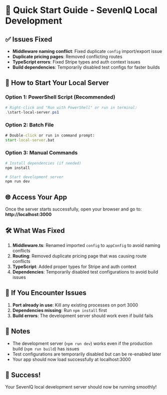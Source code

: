 # 🚀 Quick Start Guide - SevenIQ Local Development

## ✅ Issues Fixed
- **Middleware naming conflict**: Fixed duplicate `config` import/export issue
- **Duplicate pricing pages**: Removed conflicting routes
- **TypeScript errors**: Fixed Stripe types and auth context issues
- **Build dependencies**: Temporarily disabled test configs for faster builds

## 🎯 How to Start Your Local Server

### Option 1: PowerShell Script (Recommended)
```powershell
# Right-click and "Run with PowerShell" or run in terminal:
.\start-local-server.ps1
```

### Option 2: Batch File
```cmd
# Double-click or run in command prompt:
start-local-server.bat
```

### Option 3: Manual Commands
```bash
# Install dependencies (if needed)
npm install

# Start development server
npm run dev
```

## 🌐 Access Your App
Once the server starts successfully, open your browser and go to:
**http://localhost:3000**

## 🛠️ What Was Fixed
1. **Middleware.ts**: Renamed imported `config` to `appConfig` to avoid naming conflicts
2. **Routing**: Removed duplicate pricing page that was causing route conflicts
3. **TypeScript**: Added proper types for Stripe and auth context
4. **Dependencies**: Temporarily disabled test configurations to avoid build issues

## 🔧 If You Encounter Issues
1. **Port already in use**: Kill any existing processes on port 3000
2. **Dependencies missing**: Run `npm install` first
3. **Build errors**: The development server should work even if build fails

## 📝 Notes
- The development server (`npm run dev`) works even if the production build (`npm run build`) has issues
- Test configurations are temporarily disabled but can be re-enabled later
- Your app should now load successfully at localhost:3000

## 🎉 Success!
Your SevenIQ local development server should now be running smoothly!
